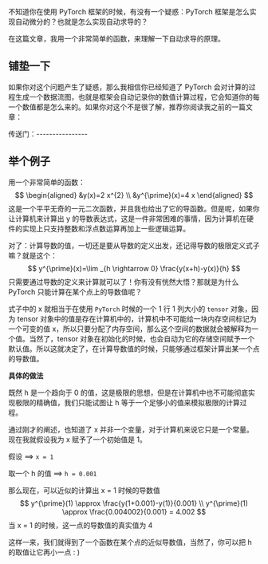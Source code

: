 不知道你在使用 PyTorch 框架的时候，有没有一个疑惑：PyTorch 框架是怎么实现自动微分的？也就是怎么实现自动求导的？

在这篇文章，我用一个非常简单的函数，来理解一下自动求导的原理。

## 铺垫一下

如果你对这个问题产生了疑惑，那么我相信你已经知道了 PyTorch 会对计算的过程生成一个数据流图，也就是框架会自动记录你的数值计算过程，它会知道你的每一个数值都是怎么来的。如果你对这个不是很了解，推荐你阅读我之前的一篇文章：

传送门：----------------



## 举个例子

用一个非常简单的函数：
$$
\begin{aligned}
&y(x)=2 x^{2} \\
&y^{\prime}(x)=4 x
\end{aligned}
$$
这是一个平平无奇的一元二次函数，并且我也给出了它的导函数。但是呢，如果你让计算机来计算出 y 的导数表达式，这是一件非常困难的事情，因为计算机在硬件的实现上只支持整数和浮点数运算再加上一些逻辑运算。



对了：计算导数的值，一切还是要从导数的定义出发，还记得导数的极限定义式子嘛？就是这个：
$$
y^{\prime}(x)=\lim _{h \rightarrow 0} \frac{y(x+h)-y(x)}{h}
$$
只需要通过导数的定义来计算就可以了！你有没有恍然大悟？那就是为什么 PyTorch 只能计算在某个点上的导数值呢？

式子中的 x 就相当于在使用 `PyTorch` 时候的一个 1 行 1 列大小的 `tensor` 对象，因为 tensor 对象中的值是存在计算机中的，计算机中不可能给一块内存空间标记为一个可变的值 x，所以只要分配了内存空间，那么这个空间的数据就会被解释为一个值。当然了，tensor 对象在初始化的时候，也会自动为它的存储空间赋予一个默认值。所以这就决定了，在计算导数值的时候，只能够通过框架计算出某一个点的导数值。



**具体的做法**

既然 h 是一个趋向于 0 的值，这是极限的思想，但是在计算机中也不可能彻底实现极限的精确值，我们只能试图让 h 等于一个足够小的值来模拟极限的计算过程。

通过刚才的阐述，也知道了 x 并非一个变量，对于计算机来说它只是一个常量。现在我就假设我为 x 赋予了一个初始值是 1。

假设 ==> `x = 1`

取一个 h 的值 ==> `h = 0.001`

那么现在，可以近似的计算出 x = 1 时候的导数值
$$
y^{\prime}(1) \approx \frac{y(1+0.001)-y(1)}{0.001} \\
y^{\prime}(1) \approx \frac{0.004002}{0.001} = 4.002
$$
当 x = 1 的时候，这一点的导数值的真实值为 4

这样一来，我们就得到了一个函数在某个点的近似导数值，当然了，你可以把 h 的取值让它再小一点 : )